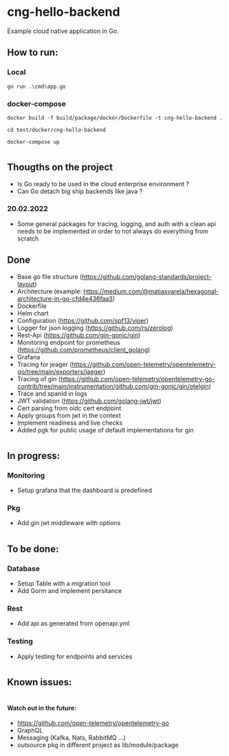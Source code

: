 # cng-hello-backend

Example cloud native application in Go.

## How to run:
### Local
```
go run .\cmd\app.go
```
### docker-compose
```
docker build -f build/package/docker/Dockerfile -t cng-hello-backend .

cd test/docker/cng-hello-backend

docker-compose up
```

#

## Thougths on the project
- Is Go ready to be used in the cloud enterprise environment ?
- Can Go detach big ship backends like java ?

### 20.02.2022
- Some general packages for tracing, logging, and auth with a clean api needs to be implemented in order to not always do everything from scratch


## Done
- Base go file structure (https://github.com/golang-standards/project-layout)
- Architecture (example: https://medium.com/@matiasvarela/hexagonal-architecture-in-go-cfd4e436faa3)
- Dockerfile
- Helm chart
- Configuration (https://github.com/spf13/viper)
- Logger for json logging (https://github.com/rs/zerolog)
- Rest-Api (https://github.com/gin-gonic/gin)
- Monitoring endpoint for prometheus (https://github.com/prometheus/client_golang)
- Grafana
- Tracing for jeager (https://github.com/open-telemetry/opentelemetry-go/tree/main/exporters/jaeger)
- Tracing of gin (https://github.com/open-telemetry/opentelemetry-go-contrib/tree/main/instrumentation/github.com/gin-gonic/gin/otelgin)
- Trace and spanId in logs
- JWT validation (https://github.com/golang-jwt/jwt)
- Cert parsing from oidc cert endpoint
- Apply groups from jwt in the context
- Implement readiness and live checks
- Added pgk for public usage of default implementations for gin

# 

## In progress:

### Monitoring
- Setup grafana that the dashboard is predefined

### Pkg
- Add gin jwt middleware with options 

#

## To be done:

### Database
- Setup Table with a migration tool
- Add Gorm and implement persitance 

### Rest
- Add api as generated from openapi.yml 

### Testing
- Apply testing for endpoints and services

# 

## Known issues:

#

#### Watch out in the future:
- https://github.com/open-telemetry/opentelemetry-go
- GraphQL
- Messaging (Kafka, Nats, RabbitMQ ...)
- outsource pkg in different project as lib/module/package
